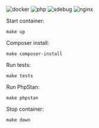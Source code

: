 ![docker](https://img.shields.io/badge/Docker-compose-brightgreen.svg)
![php](https://img.shields.io/badge/PHP_FPM-8.2.4-brightgreen.svg)
![xdebug](https://img.shields.io/badge/Xdebug-3.2.0RC1-brightgreen.svg)
![nginx](https://img.shields.io/badge/nginx-1.23.3-brightgreen.svg)

Start container:
````
make up
````
Composer install:
````
make composer-install
````
Run tests:
````
make tests
````
Run PhpStan:
````
make phpstan
````
Stop container:
````
make down
````
